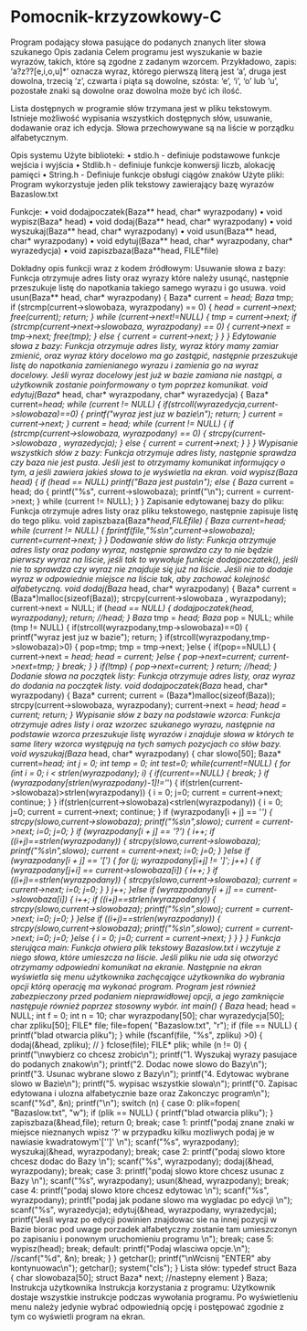 # Pomocnik-krzyzowkowy-C
Program podający słowa pasujące do podanych znanych liter słowa szukanego
Opis zadania
Celem programu jest wyszukanie w bazie wyrazów, takich, które są zgodne z 
zadanym wzorcem. Przykładowo, zapis: ‘a?z??[e,i,o,u]*’ oznacza wyraz, 
którego pierwszą literą jest ‘a’, druga jest dowolna, trzecią ‘z’, czwarta i piąta 
są dowolne, szósta: ‘e’, ‘i’, ‘o’ lub ‘u’, pozostałe znaki są dowolne oraz dowolna 
może być ich ilość.

Lista dostępnych w programie słów trzymana jest w pliku tekstowym.
Istnieje możliwość wypisania wszystkich dostępnych słów, usuwanie, 
dodawanie oraz ich edycja. Słowa przechowywane są na liście w porządku 
alfabetycznym.

Opis systemu
Użyte biblioteki:
• stdio.h - definiuje podstawowe funkcje wejścia i wyjścia
• Stdlib.h - definiuje funkcje konwersji liczb, alokację pamięci
• String.h - Definiuje funkcje obsługi ciągów znaków
Użyte pliki:
Program wykorzystuje jeden plik tekstowy zawierający bazę wyrazów 
Bazaslow.txt

Funkcje:
• void dodajpoczatek(Baza** head, char* wyrazpodany)
• void wypisz(Baza* head)
• void dodaj(Baza** head, char* wyrazpodany)
• void wyszukaj(Baza** head, char* wyrazpodany)
• void usun(Baza** head, char* wyrazpodany)
• void edytuj(Baza** head, char* wyrazpodany, char* wyrazedycja)
• void zapiszbaza(Baza**head, FILE*file)

Dokładny opis funkcji wraz z kodem źródłowym:
Usuwanie słowa z bazy:
Funkcja otrzymuje adres listy oraz wyrazy które należy usunąć, następnie 
przeszukuje listę do napotkania takiego samego wyrazu i go usuwa.
void usun(Baza** head, char* wyrazpodany) 
{
Baza* current = *head;
Baza* tmp;
if (strcmp(current->slowobaza, wyrazpodany) == 0)
{
 *head = current->next;
free(current);
return;
}
while (current->next!=NULL)
{
tmp = current->next;
if (strcmp(current->next->slowobaza, wyrazpodany) == 0)
{
current->next = tmp->next;
free(tmp);
}
else
{
current = current->next;
}
}
}
Edytowanie słowa z bazy:
Funkcja otrzymuje adres listy, wyraz który mamy zamiar zmienić, oraz wyraz 
który docelowo ma go zastąpić, następnie przeszukuje listę do napotkania 
zamienianego wyrazu i zamienia go na wyraz docelowy. Jeśli wyraz docelowy 
jest już w bazie zamiana nie nastąpi, a użytkownik zostanie poinformowany o 
tym poprzez komunikat.
void edytuj(Baza** head, char* wyrazpodany, char* wyrazedycja)
{
Baza* current=*head;
 while (current != NULL)
 {
 if(strcoll(wyrazedycja,current->slowobaza)==0)
 {
 printf("wyraz jest juz w bazie\n");
 return;
}
current = current->next;
 }
 current = *head;
while (current != NULL)
{
if (strcmp(current->slowobaza, wyrazpodany) == 0)
{
strcpy(current->slowobaza , wyrazedycja);
}
else
{
current = current->next;
}
}
}
Wypisanie wszystkich słów z bazy:
Funkcja otrzymuje adres listy, następnie sprawdza czy baza nie jest pusta. Jeśli 
jest to otrzymamy komunikat informujący o tym, a jeśli zawiera jakieś słowa to 
je wyświetla na ekran.
void wypisz(Baza* head)
{
if (head == NULL) printf("Baza jest pusta\n");
else
{
Baza* current = head;
do {
 printf("%s", current->slowobaza);
 printf("\n");
 current = current->next;
} while (current != NULL);
}
}
Zapisanie edytowanej bazy do pliku:
Funkcja otrzymuje adres listy oraz pliku tekstowego, następnie zapisuje listę do 
tego pliku.
void zapiszbaza(Baza**head,FILE*file)
{
 Baza* current=*head;
while (current != NULL)
 {
 fprintf(file,"%s\n",current->slowobaza);
 current=current->next;
 }
}
Dodawanie słów do listy:
Funkcja otrzymuje adres listy oraz podany wyraz, następnie sprawdza czy to 
nie będzie pierwszy wyraz na liście, jeśli tak to wywołuje funkcje 
dodajpoczatek(), jeśli nie to sprawdza czy wyraz nie znajduje się już na liście. 
Jeśli nie to dodaje wyraz w odpowiednie miejsce na liście tak, aby zachować 
kolejność alfabetyczną.
void dodaj(Baza** head, char* wyrazpodany)
{
Baza* current = (Baza*)malloc(sizeof(Baza));
strcpy(current->slowobaza , wyrazpodany);
current->next = NULL;
if (*head == NULL)
{
dodajpoczatek(head, wyrazpodany);
 return; //head;
}
Baza* tmp = *head;
Baza* pop = NULL;
while (tmp != NULL)
{
 if(strcoll(wyrazpodany,tmp->slowobaza)==0)
 {
 printf("wyraz jest juz w bazie");
 return;
}
 if(strcoll(wyrazpodany,tmp->slowobaza)>0)
 {
 pop=tmp;
 tmp = tmp->next;
}else
 {
 if(pop==NULL)
 {
 current->next = *head;
 *head = current;
 }else
 {
 pop->next=current;
 current->next=tmp;
 }
 break;
 }
}
if(!tmp)
 {
pop->next=current;
 }
return; //head;
}
Dodanie słowa na początek listy:
Funkcja otrzymuje adres listy, oraz wyraz do dodania na początek listy.
void dodajpoczatek(Baza** head, char* wyrazpodany)
{
Baza* current;
current = (Baza*)malloc(sizeof(Baza));
strcpy(current->slowobaza, wyrazpodany);
current->next = *head;
*head = current;
return; 
}
Wypisanie słów z bazy na podstawie wzorca:
Funkcja otrzymuje adres listy i oraz wzorzec szukanego wyrazu, następnie na 
podstawie wzorca przeszukuje listę wyrazów i znajduje słowa w których te 
same litery wzorca występują na tych samych pozycjach co słów bazy. 
void wyszukaj(Baza** head, char* wyrazpodany)
{
 char slowo[50];
Baza* current=*head;
int j = 0;
int temp = 0;
int test=0;
while(current!=NULL)
{
 for (int i = 0; i < strlen(wyrazpodany); i)
 {
 if(current==NULL)
 {
 break;
 }
 if (wyrazpodany[strlen(wyrazpodany)-1]!='*')
 {
 if(strlen(current->slowobaza)>strlen(wyrazpodany))
 {
 i = 0;
 j=0;
 current = current->next;
 continue;
 }
 }
 if(strlen(current->slowobaza)<strlen(wyrazpodany))
 {
 i = 0;
 j=0;
 current = current->next;
 continue;
 }
 if (wyrazpodany[i + j] == '*') 
 { 
 strcpy(slowo,current->slowobaza);
 printf("%s\n",slowo);
 current = current->next;
 i=0;
 j=0;
 }
 if (wyrazpodany[i + j] == '?')
 {
 i++;
 if ((i+j)==strlen(wyrazpodany)) 
 {
 strcpy(slowo,current->slowobaza);
 printf("%s\n",slowo);
 current = current->next;
 i=0;
 j=0;
 }
 }else
 if (wyrazpodany[i + j] == '[') 
 {
 for (j; wyrazpodany[i+j] != ']'; j++)
 {
 if (wyrazpodany[j+i] == current->slowobaza[i])
 {
 i++;
 }
 if ((i+j)==strlen(wyrazpodany)) 
 {
 strcpy(slowo,current->slowobaza);
 current = current->next;
 i=0;
 j=0;
 }
 }
 j++;
 }else
 if (wyrazpodany[i + j] == current->slowobaza[i]) 
 {
 i++;
 if ((i+j)==strlen(wyrazpodany)) 
 {
 strcpy(slowo,current->slowobaza);
 printf("%s\n",slowo);
 current = current->next;
 i=0;
 j=0;
 }
 }else
 if ((i+j)==strlen(wyrazpodany)) 
 {
 strcpy(slowo,current->slowobaza);
 printf("%s\n",slowo);
 current = current->next;
 i=0;
 j=0;
 }else
 {
 i = 0;
 j=0;
 current = current->next;
 }
 }
}
}
Funkcja sterująca main:
Funkcja otwiera plik tekstowy Bazaslow.txt i wczytuje z niego słowa, które 
umieszcza na liście. Jeśli pliku nie uda się otworzyć otrzymamy odpowiedni 
komunikat na ekranie. Następnie na ekran wyświetla się menu użytkownika 
zachęcające użytkownika do wybrania opcji którą operację ma wykonać 
program. Program jest również zabezpieczony przed podaniem nieprawidłowej 
opcji, a jego zamknięcie następuje również poprzez stosowny wybór.
int main()
{
Baza* head;
head = NULL;
int f = 0;
int n = 10;
char wyrazpodany[50];
char wyrazedycja[50];
char zpliku[50];
FILE* file;
file=fopen( "Bazaslow.txt", "r");
if (file == NULL)
{
 printf("blad otwarcia pliku");
}
while (fscanf(file, "%s", zpliku) >0)
{
dodaj(&head, zpliku); //
}
 fclose(file);
 FILE* plik;
while (n != 0)
{
printf("\nwybierz co chcesz zrobic\n");
printf("1. Wyszukaj wyrazy pasujace do podanych znakow\n");
printf("2. Dodac nowe slowo do Bazy\n");
printf("3. Usunac wybrane slowo z Bazy\n");
printf("4. Edytowac wybrane slowo w Bazie\n");
printf("5. wypisac wszystkie slowa\n");
printf("0. Zapisac edytowana i ulozna alfabetycznie baze oraz Zakonczyc program\n");
scanf("%d", &n);
printf("\n");
switch (n)
{
case 0:
 plik=fopen( "Bazaslow.txt", "w");
 if (plik == NULL)
 {
 printf("blad otwarcia pliku");
 }
 zapiszbaza(&head,file);
return 0;
break;
 case 1:
 printf("podaj znane znaki w miejsce nieznanych wpisz '?' w przypadku kilku 
mozliwych podaj je w nawiasie kwadratowym'['']' \n");
 scanf("%s", wyrazpodany);
 wyszukaj(&head, wyrazpodany);
 break;
case 2:
printf("podaj slowo ktore chcesz dodac do Bazy \n");
scanf("%s", wyrazpodany);
dodaj(&head, wyrazpodany);
break;
 case 3:
 printf("podaj slowo ktore chcesz usunac z Bazy \n");
 scanf("%s", wyrazpodany);
 usun(&head, wyrazpodany);
 break;
 case 4:
 printf("podaj slowo ktore chcesz edytowac \n");
 scanf("%s", wyrazpodany);
 printf("podaj jak podane slowo ma wygladac po edycji \n");
 scanf("%s", wyrazedycja);
 edytuj(&head, wyrazpodany, wyrazedycja);
 printf("Jesli wyraz po edycji powinien znajdowac sie na innej pozycji w Bazie biorac 
pod uwage porzadek alfabetyczny zostanie tam umieszczonyn po zapisaniu i ponownym 
uruchomieniu programu \n");
 break;
case 5:
wypisz(head);
break;
 default:
 printf("Podaj wlasciwa opcje.\n");
 //scanf("%d", &n);
 break;
}
}
getchar();
printf("\nWcisnij \"ENTER\" aby kontynuowac\n");
 getchar();
 system("cls");
}
Lista słów:
typedef struct Baza
{
char slowobaza[50];
struct Baza* next; //nastepny element
} Baza;
Instrukcja użytkownika
Instrukcja korzystania z programu: 
Użytkownik dostaje wszystkie instrukcje podczas wywołania programu. Po 
wyświetleniu menu należy jedynie wybrać odpowiednią opcję i postępować 
zgodnie z tym co wyświetli program na ekran.
